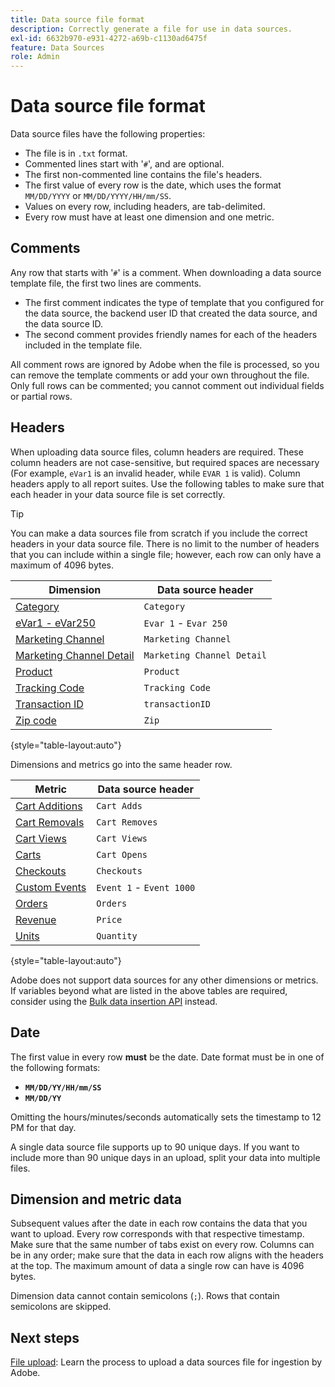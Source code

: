 ```yaml
---
title: Data source file format
description: Correctly generate a file for use in data sources.
exl-id: 6632b970-e931-4272-a69b-c1130ad6475f
feature: Data Sources
role: Admin
---
```

# Data source file format

Data source files have the following properties:

* The file is in `.txt` format.
* Commented lines start with '`#`', and are optional.
* The first non-commented line contains the file's headers.
* The first value of every row is the date, which uses the format `MM/DD/YYYY` or `MM/DD/YYYY/HH/mm/SS`.
* Values on every row, including headers, are tab-delimited.
* Every row must have at least one dimension and one metric.

## Comments

Any row that starts with '`#`' is a comment. When downloading a data source template file, the first two lines are comments.

* The first comment indicates the type of template that you configured for the data source, the backend user ID that created the data source, and the data source ID.
* The second comment provides friendly names for each of the headers included in the template file.

All comment rows are ignored by Adobe when the file is processed, so you can remove the template comments or add your own throughout the file. Only full rows can be commented; you cannot comment out individual fields or partial rows.

## Headers

When uploading data source files, column headers are required. These column headers are not case-sensitive, but required spaces are necessary (For example, `eVar1` is an invalid header, while `EVAR 1` is valid). Column headers apply to all report suites. Use the following tables to make sure that each header in your data source file is set correctly.

>[!TIP]
>
>You can make a data sources file from scratch if you include the correct headers in your data source file. There is no limit to the number of headers that you can include within a single file; however, each row can only have a maximum of 4096 bytes.

| Dimension | Data source header |
| --- | --- |
| [Category](/help/components/dimensions/category.md) | `Category` |
| [eVar1 - eVar250](/help/components/dimensions/evar.md) | `Evar 1` - `Evar 250` |
| [Marketing Channel](/help/components/dimensions/marketing-channel.md) | `Marketing Channel` |
| [Marketing Channel Detail](/help/components/dimensions/marketing-detail.md) | `Marketing Channel Detail` |
| [Product](/help/components/dimensions/product.md) | `Product` |
| [Tracking Code](/help/components/dimensions/tracking-code.md) | `Tracking Code` |
| [Transaction ID](/help/implement/vars/page-vars/transactionid.md) | `transactionID` |
| [Zip code](/help/components/dimensions/zip-code.md) | `Zip` |

{style="table-layout:auto"}

Dimensions and metrics go into the same header row.

| Metric | Data source header |
| --- | --- |
| [Cart Additions](/help/components/metrics/cart-additions.md) | `Cart Adds` |
| [Cart Removals](/help/components/metrics/cart-removals.md) | `Cart Removes` |
| [Cart Views](/help/components/metrics/cart-views.md) | `Cart Views` |
| [Carts](/help/components/metrics/carts.md) | `Cart Opens` |
| [Checkouts](/help/components/metrics/checkouts.md) | `Checkouts` |
| [Custom Events](/help/components/metrics/custom-events.md) | `Event 1` - `Event 1000` |
| [Orders](/help/components/metrics/orders.md) | `Orders` |
| [Revenue](/help/components/metrics/revenue.md) | `Price` |
| [Units](/help/components/metrics/units.md) | `Quantity` |

{style="table-layout:auto"}

Adobe does not support data sources for any other dimensions or metrics. If variables beyond what are listed in the above tables are required, consider using the [Bulk data insertion API](https://developer.adobe.com/analytics-apis/docs/2.0/guides/endpoints/bulk-data-insertion/) instead.

## Date

The first value in every row **must** be the date. Date format must be in one of the following formats:

* **`MM/DD/YY/HH/mm/SS`**
* **`MM/DD/YY`**

Omitting the hours/minutes/seconds automatically sets the timestamp to 12 PM for that day.

A single data source file supports up to 90 unique days. If you want to include more than 90 unique days in an upload, split your data into multiple files.

## Dimension and metric data

Subsequent values after the date in each row contains the data that you want to upload. Every row corresponds with that respective timestamp. Make sure that the same number of tabs exist on every row. Columns can be in any order; make sure that the data in each row aligns with the headers at the top. The maximum amount of data a single row can have is 4096 bytes.

Dimension data cannot contain semicolons (`;`). Rows that contain semicolons are skipped.

## Next steps

[File upload](file-upload.md): Learn the process to upload a data sources file for ingestion by Adobe.
